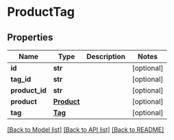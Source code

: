 # ProductTag

## Properties
Name | Type | Description | Notes
------------ | ------------- | ------------- | -------------
**id** | **str** |  | [optional] 
**tag_id** | **str** |  | [optional] 
**product_id** | **str** |  | [optional] 
**product** | [**Product**](Product.md) |  | [optional] 
**tag** | [**Tag**](Tag.md) |  | [optional] 

[[Back to Model list]](../README.md#documentation-for-models) [[Back to API list]](../README.md#documentation-for-api-endpoints) [[Back to README]](../README.md)


